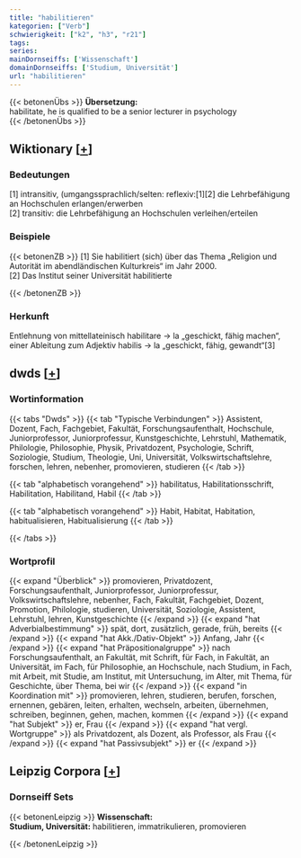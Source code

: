 ```yaml
---
title: "habilitieren"
kategorien: ["Verb"]
schwierigkeit: ["k2", "h3", "r21"]
tags:
series:
mainDornseiffs: ['Wissenschaft']
domainDornseiffs: ['Studium, Universität']
url: "habilitieren"
---
```


{{< betonenÜbs >}}
**Übersetzung:**  
habilitate, he is qualified to be a senior lecturer in psychology  
{{< /betonenÜbs >}}

## Wiktionary [[+](https://de.wiktionary.org/wiki/habilitieren)]

### Bedeutungen
[1] intransitiv, (umgangssprachlich/selten: reflexiv:[1][2] die Lehrbefähigung an Hochschulen erlangen/erwerben  
[2] transitiv: die Lehrbefähigung an Hochschulen verleihen/erteilen  

### Beispiele
{{< betonenZB >}}
[1] Sie habilitiert (sich) über das Thema „Religion und Autorität im abendländischen Kulturkreis“ im Jahr 2000.  
[2] Das Institut seiner Universität habilitierte  

{{< /betonenZB >}}
### Herkunft
Entlehnung von mittellateinisch habilitare → la „geschickt, fähig machen“, einer Ableitung zum Adjektiv habilis → la „geschickt, fähig, gewandt“[3]  



## dwds [[+](https://www.dwds.de/wb/habilitieren)]

### Wortinformation
{{< tabs "Dwds" >}}
{{< tab "Typische Verbindungen" >}}
Assistent, Dozent, Fach, Fachgebiet, Fakultät, Forschungsaufenthalt, Hochschule, Juniorprofessor, Juniorprofessur, Kunstgeschichte, Lehrstuhl, Mathematik, Philologie, Philosophie, Physik, Privatdozent, Psychologie, Schrift, Soziologie, Studium, Theologie, Uni, Universität, Volkswirtschaftslehre, forschen, lehren, nebenher, promovieren, studieren
{{< /tab >}}

{{< tab "alphabetisch vorangehend" >}}
habilitatus, Habilitationsschrift, Habilitation, Habilitand, Habil
{{< /tab >}}

{{< tab "alphabetisch vorangehend" >}}
Habit, Habitat, Habitation, habitualisieren, Habitualisierung
{{< /tab >}}

{{< /tabs >}}

### Wortprofil
{{< expand "Überblick" >}} promovieren, Privatdozent, Forschungsaufenthalt, Juniorprofessor, Juniorprofessur, Volkswirtschaftslehre, nebenher, Fach, Fakultät, Fachgebiet, Dozent, Promotion, Philologie, studieren, Universität, Soziologie, Assistent, Lehrstuhl, lehren, Kunstgeschichte {{< /expand >}}
{{< expand "hat Adverbialbestimmung" >}} spät, dort, zusätzlich, gerade, früh, bereits {{< /expand >}}
{{< expand "hat Akk./Dativ-Objekt" >}} Anfang, Jahr {{< /expand >}}
{{< expand "hat Präpositionalgruppe" >}} nach Forschungsaufenthalt, an Fakultät, mit Schrift, für Fach, in Fakultät, an Universität, im Fach, für Philosophie, an Hochschule, nach Studium, in Fach, mit Arbeit, mit Studie, am Institut, mit Untersuchung, im Alter, mit Thema, für Geschichte, über Thema, bei wir {{< /expand >}}
{{< expand "in Koordination mit" >}} promovieren, lehren, studieren, berufen, forschen, ernennen, gebären, leiten, erhalten, wechseln, arbeiten, übernehmen, schreiben, beginnen, gehen, machen, kommen {{< /expand >}}
{{< expand "hat Subjekt" >}} er, Frau {{< /expand >}}
{{< expand "hat vergl. Wortgruppe" >}} als Privatdozent, als Dozent, als Professor, als Frau {{< /expand >}}
{{< expand "hat Passivsubjekt" >}} er {{< /expand >}}

## Leipzig Corpora [[+](https://corpora.uni-leipzig.de/en/res?word=habilitieren&corpusId=deu_newscrawl-public_2018)]

### Dornseiff Sets
{{< betonenLeipzig >}}
**Wissenschaft:**  
**Studium, Universität:** habilitieren, immatrikulieren, promovieren  

{{< /betonenLeipzig >}}
